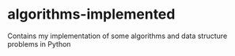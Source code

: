 # algorithms-implemented
Contains my implementation of some algorithms and data structure problems in Python
